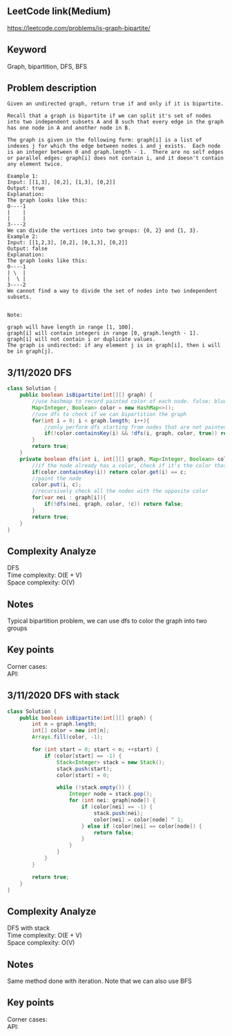 ## LeetCode link(Medium)
https://leetcode.com/problems/is-graph-bipartite/

## Keyword
Graph, bipartition, DFS, BFS

## Problem description
```
Given an undirected graph, return true if and only if it is bipartite.

Recall that a graph is bipartite if we can split it's set of nodes into two independent subsets A and B such that every edge in the graph has one node in A and another node in B.

The graph is given in the following form: graph[i] is a list of indexes j for which the edge between nodes i and j exists.  Each node is an integer between 0 and graph.length - 1.  There are no self edges or parallel edges: graph[i] does not contain i, and it doesn't contain any element twice.

Example 1:
Input: [[1,3], [0,2], [1,3], [0,2]]
Output: true
Explanation: 
The graph looks like this:
0----1
|    |
|    |
3----2
We can divide the vertices into two groups: {0, 2} and {1, 3}.
Example 2:
Input: [[1,2,3], [0,2], [0,1,3], [0,2]]
Output: false
Explanation: 
The graph looks like this:
0----1
| \  |
|  \ |
3----2
We cannot find a way to divide the set of nodes into two independent subsets.
 

Note:

graph will have length in range [1, 100].
graph[i] will contain integers in range [0, graph.length - 1].
graph[i] will not contain i or duplicate values.
The graph is undirected: if any element j is in graph[i], then i will be in graph[j].
```


## 3/11/2020 DFS

```java
class Solution {
    public boolean isBipartite(int[][] graph) {
        //use hashmap to record painted color of each node. false: blue, true: red
        Map<Integer, Boolean> color = new HashMap<>();
        //use dfs to check if we can bipartition the graph
        for(int i = 0; i < graph.length; i++){
            //only perform dfs starting from nodes that are not painted
            if(!color.containsKey(i) && !dfs(i, graph, color, true)) return false;
        }
        return true;
    }
    private boolean dfs(int i, int[][] graph, Map<Integer, Boolean> color, boolean c){
        //if the node already has a color, check if it's the color that we want to paint it
        if(color.containsKey(i)) return color.get(i) == c;
        //paint the node
        color.put(i, c);
        //recursively check all the nodes with the opposite color
        for(var nei : graph[i]){
            if(!dfs(nei, graph, color, !c)) return false;
        }
        return true;
    }
}
```

## Complexity Analyze
DFS\
Time complexity: O(E + V)\
Space complexity: O(V)

## Notes
Typical bipartition problem, we can use dfs to color the graph into two groups

## Key points
Corner cases: \
API: 

## 3/11/2020 DFS with stack

```java
class Solution {
    public boolean isBipartite(int[][] graph) {
        int n = graph.length;
        int[] color = new int[n];
        Arrays.fill(color, -1);

        for (int start = 0; start < n; ++start) {
            if (color[start] == -1) {
                Stack<Integer> stack = new Stack();
                stack.push(start);
                color[start] = 0;

                while (!stack.empty()) {
                    Integer node = stack.pop();
                    for (int nei: graph[node]) {
                        if (color[nei] == -1) {
                            stack.push(nei);
                            color[nei] = color[node] ^ 1;
                        } else if (color[nei] == color[node]) {
                            return false;
                        }
                    }
                }
            }
        }

        return true;
    }
}
```

## Complexity Analyze
DFS with stack\
Time complexity: O(E + V)\
Space complexity: O(V)

## Notes
Same method done with iteration. Note that we can also use BFS

## Key points
Corner cases: \
API: 